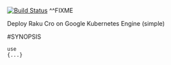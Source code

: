 [![Build Status](https://travis-ci.com/p6steve/raku-Physics-Constants.svg?branch=master)](https://travis-ci.com/p6steve/raku-Physics-Constants)
^^FIXME

Deploy Raku Cro on Google Kubernetes Engine (simple)

#SYNOPSIS

```perl6
use 
{...}
```

